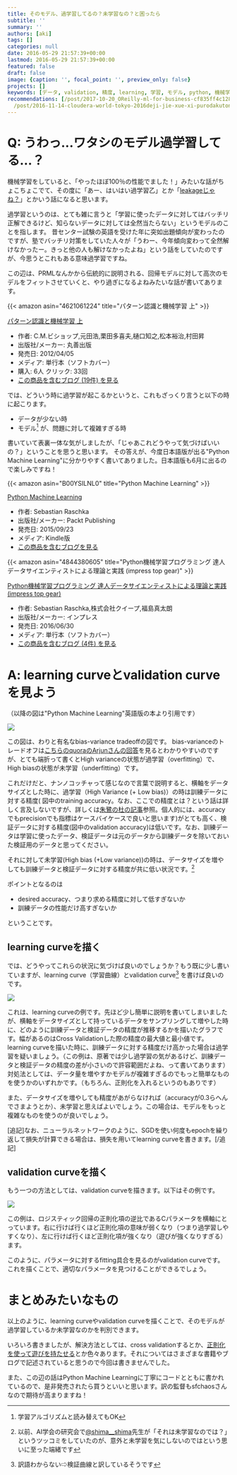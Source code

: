 ```yaml
---
title: そのモデル、過学習してるの？未学習なの？と困ったら
subtitle: ''
summary: ''
authors: [aki]
tags: []
categories: null
date: 2016-05-29 21:57:39+00:00
lastmod: 2016-05-29 21:57:39+00:00
featured: false
draft: false
image: {caption: '', focal_point: '', preview_only: false}
projects: []
keywords: [データ, validation, 精度, learning, 学習, モデル, python, 機械学習, 検証, '05']
recommendations: [/post/2017-10-20_OReilly-ml-for-business-cf835ff4c128/, /post/2014-08-29-detafen-xi-henoxiang-kihe-ifang-machine-learning-casual-talks-number-2wokai-cui-simasita-number-mlct/,
  /post/2016-11-14-cloudera-world-tokyo-2016deji-jie-xue-xi-purodakutonozuo-rifang-wohua-simasita-number-cwt2016/]
---
```

# Q: うわっ...ワタシのモデル過学習してる…？

機械学習をしていると、「やったほぼ100％の性能でました！」みたいな話がちょこちょこでて、その度に「あー、はいはい過学習乙」とか「[leakageじゃね？](http://tjo.hatenablog.com/entry/2016/01/27/235620)」とかいう話になると思います。

過学習というのは、とても雑に言うと「学習に使ったデータに対してはバッチリ正解できるけど、知らないデータに対しては全然当たらない」というモデルのことを指します。 昔センター試験の英語を受けた年に突如出題傾向が変わったのですが、塾でバッチリ対策をしていた人々が「うわー、今年傾向変わって全然解けなかったー。きっと他の人も解けなかったよね」という話をしていたのですが、今思うとこれもある意味過学習ですね。

この辺は、PRMLなんかから伝統的に説明される、回帰モデルに対して高次のモデルをフィットさせていくと、やり過ぎになるよねみたいな話が書いてあります。

{{< amazon asin="4621061224" title="パターン認識と機械学習 上" >}}

[パターン認識と機械学習 上](http://www.amazon.co.jp/exec/obidos/ASIN/4621061224/chezou-22/)

- 作者: C.M.ビショップ,元田浩,栗田多喜夫,樋口知之,松本裕治,村田昇
- 出版社/メーカー: 丸善出版
- 発売日: 2012/04/05
- メディア: 単行本（ソフトカバー）
- 購入: 6人 クリック: 33回
- [この商品を含むブログ (19件) を見る](http://d.hatena.ne.jp/asin/4621061224/chezou-22)

では、どういう時に過学習が起こるかというと、これもざっくり言うと以下の時に起こります。

- データが少ない時
- モデル[^1] が、問題に対して複雑すぎる時

書いていて表裏一体な気がしましたが、「じゃあこれどうやって気づけばいいの？」ということを思うと思います。 その答えが、今度日本語版が出る"Python Machine Learning"に分かりやすく書いてありました。日本語版も6月に出るので楽しみですね！

{{< amazon asin="B00YSILNL0" title="Python Machine Learning" >}}

[Python Machine Learning](http://www.amazon.co.jp/exec/obidos/ASIN/B00YSILNL0/chezou-22/)

- 作者: Sebastian Raschka
- 出版社/メーカー: Packt Publishing
- 発売日: 2015/09/23
- メディア: Kindle版
- [この商品を含むブログを見る](http://d.hatena.ne.jp/asin/B00YSILNL0/chezou-22)

{{< amazon asin="4844380605" title="Python機械学習プログラミング 達人データサイエンティストによる理論と実践 (impress top gear)" >}}

[Python機械学習プログラミング 達人データサイエンティストによる理論と実践 (impress top gear)](http://www.amazon.co.jp/exec/obidos/ASIN/4844380605/chezou-22/)

- 作者: Sebastian Raschka,株式会社クイープ,福島真太朗
- 出版社/メーカー: インプレス
- 発売日: 2016/06/30
- メディア: 単行本（ソフトカバー）
- [この商品を含むブログ (4件) を見る](http://d.hatena.ne.jp/asin/4844380605/chezou-22)

# A: learning curveとvalidation curveを見よう

（以降の図は"Python Machine Learning"英語版の本より引用です）

![](20160529204510.jpg)

この図は、わりと有名なbias-variance tradeoffの図です。 bias-varianceのトレードオフは[こちらのquoraのArjunさんの回答](https://www.quora.com/How-would-you-explain-the-bias-variance-tradeoff-to-a-five-year-old)を見るとわかりやすいのですが、とても端折って書くとHigh varianceの状態が過学習（overfitting）で、High biasの状態が未学習（underfitting）です。

これだけだと、ナンノコッチャって感じなので言葉で説明すると、横軸をデータサイズとした時に、過学習（High Variance (+ Low bias)）の時は訓練データに対する精度( 図中のtraining accuracy。なお、ここでの精度とは？という話は詳しく言及しないですが、詳しくは[朱鷺の杜の記事](http://ibisforest.org/index.php?F%E5%80%A4)参照。個人的には、accuracyでもprecisionでも指標はケースバイケースで良いと思います)がとても高く、検証データに対する精度(図中のvalidation accuracy)は低いです。なお、訓練データは学習に使ったデータ、検証データは元のデータから訓練データを除いておいた検証用のデータと思ってください。

それに対して未学習(High bias (+Low variance))の時は、データサイズを増やしても訓練データと検証データに対する精度が共に低い状況です。[^2] 

ポイントとなるのは

- desired accuracy、つまり求める精度に対して低すぎないか
- 訓練データの性能だけ高すぎないか

ということです。

## learning curveを描く

では、どうやってこれらの状況に気づけば良いのでしょうか？もう既に少し書いていますが、learning curve（学習曲線）とvalidation curve[^3] を書けば良いのです。

![](20160529212335.jpg)

これは、learning curveの例です。先ほど少し簡単に説明を書いてしまいましたが、横軸をデータサイズとして持っているデータをサンプリングして増やした時に、どのように訓練データと検証データの精度が推移するかを描いたグラフです。幅があるのはCross Validationした際の精度の最大値と最小値です。learning curveを描いた時に、訓練データに対する精度だけ高かった場合は過学習を疑いましょう。（この例は、原著では少し過学習の気があるけど、訓練データと検証データの精度の差が小さいので許容範囲だよね、って書いてあります） 対処法としては、データ量を増やすかモデルが複雑すぎるのでもっと簡単なものを使うかのいずれかです。（もちろん、正則化を入れるというのもありです）

また、データサイズを増やしても精度があがらなければ（accuracyが0.3らへんでさまようとか）、未学習と思えばよいでしょう。この場合は、モデルをもっと複雑なものを使うのが良いでしょう。

[追記]なお、ニューラルネットワークのように、SGDを使い何度もepochを繰り返して損失が計算できる場合は、損失を用いてlearning curveを書きます。[/追記]

## validation curveを描く

もう一つの方法としては、validation curveを描きます。以下はその例です。

![](20160529214644.jpg)

この例は、ロジスティック回帰の正則化項の逆比であるCパラメータを横軸にとっています。右に行けば行くほど正則化項の意味が弱くなり（つまり過学習しやすくなり）、左に行けば行くほど正則化項が強くなり（遊びが強くなりすぎる）ます。

このように、パラメータに対するfitting具合を見るのがvalidation curveです。これを描くことで、適切なパラメータを見つけることができるでしょう。

# まとめみたいなもの

以上のように、learning curveやvalidation curveを描くことで、そのモデルが過学習しているか未学習なのかを判別できます。

いろいろ書きましたが、解決方法としては、cross validationするとか、[正則化を使って遊びを持たせる](http://tjo.hatenablog.com/entry/2015/03/03/190000)とか色々あります。それについてはさまざまな書籍やブログで記述されていると思うので今回は書きませんでした。

また、この辺の話はPython Machine Learningに丁寧にコードとともに書かれているので、是非発売されたら買うといいと思います。訳の監督もsfchaosさんなので期待が高まりますね！

[^1]: 学習アルゴリズムと読み替えてもOK

[^2]: 以前、AI学会の研究会で[@shima\_\_shima](https://twitter.com/shima__shima/)先生が「それは未学習なのでは？」というツッコミをしていたのが、意外と未学習を気にしないのではという思いに至った端緒です

[^3]: 訳語わからない⇨検証曲線と訳しているそうです



